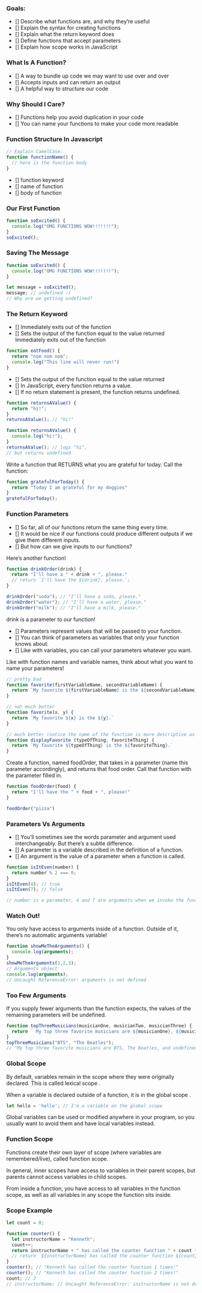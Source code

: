 ### Goals: 

- [] Describe what functions are, and why they’re useful
- [] Explain the syntax for creating functions
- [] Explain what the return keyword does
- [] Define functions that accept parameters
- [] Explain how scope works in JavaScript

### What Is A Function?
- [] A way to bundle up code we may want to use over and over
- [] Accepts inputs and can return an output
- [] A helpful way to structure our code

### Why Should I Care?
- [] Functions help you avoid duplication in your code
- [] You can name your functions to make your code more readable

### Function Structure In Javascript
```js
// Explain CamelCase:
function functionName() {
  // here is the function body
}
```
- [] function keyword
- [] name of function
- [] body of function

### Our First Function
```js
function soExcited() {
  console.log("OMG FUNCTIONS WOW!!!!!!!");
}
soExcited();
```

### Saving The Message
```js
function soExcited() {
  console.log("OMG FUNCTIONS WOW!!!!!!!");
}

let message = soExcited();
message; // undefined :(
// Why are we getting undefined?
```

### The Return Keyword
- [] Immediately exits out of the function
- [] Sets the output of the function equal to the value returned
Immediately exits out of the function

```js
function eatFood() {
  return "nom nom nom";
  console.log("This line will never run!")
}
```

- [] Sets the output of the function equal to the value returned
- [] In JavaScript, every function returns a value.
- [] If no return statement is present, the function returns undefined.

```js
function returnsAValue() {
  return "hi!";
}
returnsAValue(); // "hi!"

function returnsAValue() {
  console.log("hi!");
}
returnsAValue(); // logs "hi",
// but returns undefined
```

<!-- Coding Exercise: -->
Write a function that RETURNS what you are grateful for today. Call the function:
```js
function gratefulForToday() {
  return "Today I am grateful for my doggies"
}
gratefulForToday();
```

### Function Parameters
- [] So far, all of our functions return the same thing every time.
- [] It would be nice if our functions could produce different outputs if we give them different inputs.
- [] But how can we give inputs to our functions?

Here’s another function!
```js
function drinkOrder(drink) {
  return "I'll have a " + drink + ", please."
  // return `I'll have the ${drink}, please.`;
}

drinkOrder("soda"); // "I'll have a soda, please."
drinkOrder("water"); // "I'll have a water, please."
drinkOrder("milk"); // "I'll have a milk, please."
```

drink is a parameter to our function!

- [] Parameters represent values that will be passed to your function.
- [] You can think of parameters as variables that only your function knows about.
- [] Like with variables, you can call your parameters whatever you want.

Like with function names and variable names, think about what you want to name your parameters!

```js
// pretty bad
function favorite(firstVariableName, secondVariableName) {
  return `My favorite ${firstVariableName} is the ${secondVariableName}.`
}

// not much better
function favorite(x, y) {
  return `My favorite ${x} is the ${y}.`
}

// much better (notice the name of the function is more descriptive as well!)
function displayFavorite (typeOfThing, favoriteThing) {
  return `My favorite ${typeOfThing} is the ${favoriteThing}.`
}
```

<!-- Exercise -->
Create a function, named foodOrder, that takes in a parameter (name this parameter accordingly), and returns that food order. Call that function with the parameter filled in.
```js
function foodOrder(food) {
  return "I'll have the " + food + ", please!"
}

foodOrder("pizza")
```

### Parameters Vs Arguments
- [] You’ll sometimes see the words parameter and argument used interchangeably. But there’s a subtle difference.
- [] A parameter is a variable described in the definition of a function.
- [] An argument is the value of a parameter when a function is called.
```js
function isItEven(number) {
  return number % 2 === 0;
}
isItEven(4); // true
isItEven(7); // false

// number is a parameter, 4 and 7 are arguments when we invoke the function
```

### Watch Out!
You only have access to arguments inside of a function. Outside of it, there’s no automatic arguments variable!
```js
function showMeTheArguments() {
  console.log(arguments);
}
showMeTheArguments(1,2,3);
// Arguments object
console.log(arguments);
// Uncaught ReferenceError: arguments is not defined
```

### Too Few Arguments
If you supply fewer arguments than the function expects, the values of the remaining parameters will be undefined.
```js
function topThreeMusicians(musicianOne, musicianTwo, musicianThree) {
  return ` My top three favorite musicians are ${musicianOne}, ${musicianTwo}, and ${musicianThree}.`;
}
topThreeMusicians("BTS", "The Beatles");
// "My top three favorite musicians are BTS, The Beatles, and undefined."
```

### Global Scope
By default, variables remain in the scope where they were originally declared. This is called lexical scope .

When a variable is declared outside of a function, it is in the global scope .
```js
let hello = 'hello'; // I'm a variable on the global scope
```
Global variables can be used or modified anywhere in your program, so you usually want to avoid them and have local variables instead.

### Function Scope
Functions create their own layer of scope (where variables are remembered/live), called function scope.

In general, inner scopes have access to variables in their parent scopes, but parents cannot access variables in child scopes.

From inside a function, you have access to all variables in the function scope, as well as all variables in any scope the function sits inside.

### Scope Example
```js
let count = 0;

function counter() {
  let instructorName = "Kenneth";
  count++;
  return instructorName + " has called the counter function " + count + " times!"
  // return `${instructorName} has called the counter function ${count} times!`
}
counter(); // "Kenneth has called the counter function 1 times!"
counter(); // "Kenneth has called the counter function 2 times!"
count; // 2
// instructorName; // Uncaught ReferenceError: instructorName is not defined
```